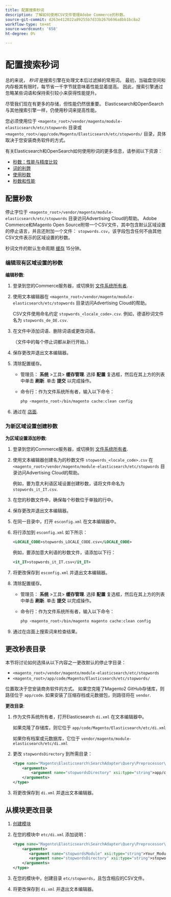 ```yaml
---
title: 配置搜索秒词
description: 了解如何使用CSV文件管理Adobe Commerce的秒数。
source-git-commit: d263e412022a89255b7d33b267b696a8bb1bc8a2
workflow-type: tm+mt
source-wordcount: '658'
ht-degree: 0%

---
```



# 配置搜索秒词

总的来说， _秒词_ 是搜索引擎在处理文本后过滤掉的常用词。 最初，当磁盘空间和内存极其有限时，每节省一千字节就意味着性能显着提高。 因此，搜索引擎通过忽略某些词语和保持索引较小来获得性能提升。

尽管我们现在有更多的存储，但性能仍然很重要。 Elasticsearch和OpenSearch与其他搜索引擎一样，仍使用秒词来提高性能。

您必须使用位于 `<magento_root>/vendor/magento/module-elasticsearch/etc/stopwords` 目录或 `<magento_root>/app/code/Magento/Elasticsearch/etc/stopwords/` 目录，具体取决于您安装商务软件的方式。

有关Elasticsearch和OpenSearch如何使用秒词的更多信息，请参阅以下资源：

- [秒数：性能与精度比较](https://www.elastic.co/guide/en/elasticsearch/guide/current/stopwords.html)
- [词的利弊](https://www.elastic.co/guide/en/elasticsearch/guide/current/pros-cons-stopwords.html)
- [使用秒数](https://www.elastic.co/guide/en/elasticsearch/guide/current/using-stopwords.html)
- [秒数和性能](https://www.elastic.co/guide/en/elasticsearch/guide/current/stopwords-performance.html)

## 配置秒数

停止字位于 `<magento_root>/vendor/magento/module-elasticsearch/etc/stopwords` 目录访问Advertising Cloud的帮助。 Adobe Commerce和Magento Open Source附带一个CSV文件，其中包含默认区域设置的停止语言，并且还附加一个文件： `stopwords.csv`，该字段包含任何不由其他CSV文件表示的区域设置的秒数。

秒词文件的默认生命周期 [缓存](https://glossary.magento.com/cache) 15分钟。

### 编辑现有区域设置的秒数

**编辑秒数**:

1. 登录到您的Commerce服务器，或切换到 [文件系统所有者](../../installation/prerequisites/file-system/overview.md).
1. 使用文本编辑器在 `<magento_root>/vendor/magento/module-elasticsearch/etc/stopwords` 目录访问Advertising Cloud的帮助。

   CSV文件使用命名约定 `stopwords_<locale_code>.csv`. 例如，德语秒词文件名为 `stopwords_de_DE.csv`.

1. 在文件中添加词语、删除词语或更改词语。

   （文件中的每个停止词都从新行开始。）

1. 保存更改并退出文本编辑器。
1. 清除配置缓存。

   - 管理员： **系统** >工具> **缓存管理**. 选择 **配置** 复选框，然后在其上方的列表中单击 **刷新**. 单击 **提交** 以完成操作。

   - 命令行：作为文件系统所有者，输入以下命令：

      ```bash
      php <magento_root>/bin/magento cache:clean config
      ```

1. 通过在 [店面](https://glossary.magento.com/storefront).

### 为新区域设置创建秒数

**为区域设置添加秒数**:

1. 登录到您的Commerce服务器，或切换到 [文件系统所有者](../../installation/prerequisites/file-system/overview.md).

1. 使用文本编辑器创建名为的秒数文件 `stopwords_<locale_code>.csv` 在 `<magento_root>/vendor/magento/module-elasticsearch/etc/stopwords` 目录访问Advertising Cloud的帮助。

   例如，要为意大利语区域设置创建秒数，请将文件命名为 `stopwords_it_IT.csv`.

1. 在您的秒数文件中，确保每个秒数位于单独的行中。
1. 保存更改并退出文本编辑器。
1. 在同一目录中，打开 `esconfig.xml` 在文本编辑器中。
1. 将行添加到 `esconfig.xml` 如下所示：

   ```xml
   <LOCALE_CODE>stopwords_LOCALE_CODE.csv</LOCALE_CODE>
   ```

   例如，要添加意大利语的秒数文件，请添加以下行：

   ```xml
   <it_IT>stopwords_it_IT.csv</it_IT>
   ```

1. 将更改保存到 `esconfig.xml` 并退出文本编辑器。
1. 清除配置缓存。

   - 管理员： **系统** >工具> **缓存管理**. 选择 **配置** 复选框，然后在其上方的列表中单击 **刷新**. 单击 **提交** 以完成操作。

   - 命令行：作为文件系统所有者，输入以下命令：

      ```bash
      php <magento_root>/bin/magento magento cache:clean config
      ```

1. 通过在店面上搜索词来检查结果。

## 更改秒表目录

本节将讨论如何选择从以下内容之一更改默认的停止字目录：

- `<magento_root>/vendor/magento/module-elasticsearch/etc/stopwords`
- `<magento_root>/app/code/Magento/Elasticsearch/etc/stopwords/`

位置取决于您安装商务软件的方式。 如果您克隆了Magento2 GitHub存储库，则路径位于 `app/code`. 如果安装了压缩存档或元数据包，则路径将在 `vendor`.

**更改目录**:

1. 作为文件系统所有者，打开Elasticsearch `di.xml` 在文本编辑器中。

   如果克隆了存储库，则它位于 `app/code/Magento/Elasticsearch/etc/di.xml`

   如果你有档案或元数据库，它位于 `vendor/magento/module-elasticsearch/etc/di.xml`

1. 更改 `stopwordsDirectory` 到所需目录：

   ```xml
   <type name="Magento\Elasticsearch\SearchAdapter\Query\Preprocessor\Stopwords">
       <arguments>
           <argument name="stopwordsDirectory" xsi:type="string">app/code/Magento/Elasticsearch/etc/stopwords</argument>
       </arguments>
   </type>
   ```

1. 将更改保存到 `di.xml` 并退出文本编辑器。

## 从模块更改目录

1. [创建模块](https://developer.adobe.com/commerce/php/development/build/component-file-structure/)
1. 在您的模块中 `etc/di.xml` 添加说明：

   ```xml
   <type name="Magento\Elasticsearch\SearchAdapter\Query\Preprocessor\Stopwords">
       <arguments>
          <argument name="stopwordsModule" xsi:type="string">Your_Module</argument>
          <argument name="stopwordsDirectory" xsi:type="string">stopwords</argument>
       </arguments>
   </type>
   ```

1. 在您的模块中，创建目录 `etc/stopwords`，且包含相应的CSV文件。

1. 将更改保存到 `di.xml` 并退出文本编辑器。
